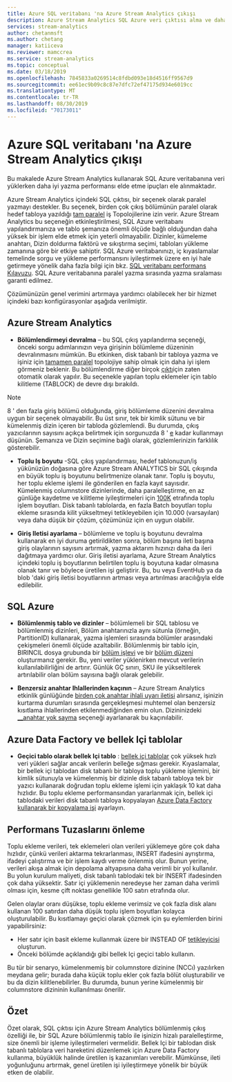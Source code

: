 ```yaml
---
title: Azure SQL veritabanı 'na Azure Stream Analytics çıkışı
description: Azure Stream Analytics SQL Azure veri çıktısı alma ve daha yüksek yazma işleme ücretleri elde etme hakkında bilgi edinin.
services: stream-analytics
author: chetanmsft
ms.author: chetang
manager: katiiceva
ms.reviewer: mamccrea
ms.service: stream-analytics
ms.topic: conceptual
ms.date: 03/18/2019
ms.openlocfilehash: 7845833a0269514c8fdbd093e18d4516ff9567d9
ms.sourcegitcommit: ee61ec9b09c8c87e7dfc72ef47175d934e6019cc
ms.translationtype: MT
ms.contentlocale: tr-TR
ms.lasthandoff: 08/30/2019
ms.locfileid: "70173011"
---
```

# <a name="azure-stream-analytics-output-to-azure-sql-database"></a>Azure SQL veritabanı 'na Azure Stream Analytics çıkışı

Bu makalede Azure Stream Analytics kullanarak SQL Azure veritabanına veri yüklerken daha iyi yazma performansı elde etme ipuçları ele alınmaktadır.

Azure Stream Analytics içindeki SQL çıktısı, bir seçenek olarak paralel yazmayı destekler. Bu seçenek, birden çok çıkış bölümünün paralel olarak hedef tabloya yazıldığı [tam paralel](stream-analytics-parallelization.md#embarrassingly-parallel-jobs) iş Topolojilerine izin verir. Azure Stream Analytics bu seçeneğin etkinleştirilmesi, SQL Azure veritabanı yapılandırmanıza ve tablo şemanıza önemli ölçüde bağlı olduğundan daha yüksek bir işlem elde etmek için yeterli olmayabilir. Dizinler, kümeleme anahtarı, Dizin doldurma faktörü ve sıkıştırma seçimi, tabloları yükleme zamanına göre bir etkiye sahiptir. SQL Azure veritabanınızı, iç kıyaslamalar temelinde sorgu ve yükleme performansını iyileştirmek üzere en iyi hale getirmeye yönelik daha fazla bilgi için bkz. [SQL veritabanı performans Kılavuzu](../sql-database/sql-database-performance-guidance.md). SQL Azure veritabanına paralel yazma sırasında yazma sıralaması garanti edilmez.

Çözümünüzün genel verimini artırmaya yardımcı olabilecek her bir hizmet içindeki bazı konfigürasyonlar aşağıda verilmiştir.

## <a name="azure-stream-analytics"></a>Azure Stream Analytics

- **Bölümlendirmeyi devralma** – bu SQL çıkış yapılandırma seçeneği, önceki sorgu adımlarınızın veya girişinin bölümleme düzeninin devralınmasını mümkün. Bu etkinken, disk tabanlı bir tabloya yazma ve işiniz için [tamamen paralel](stream-analytics-parallelization.md#embarrassingly-parallel-jobs) topolojiye sahip olmak için daha iyi işlem görmeniz beklenir. Bu bölümlendirme diğer birçok [çıktı](stream-analytics-parallelization.md#partitions-in-sources-and-sinks)için zaten otomatik olarak yapılır. Bu seçenekle yapılan toplu eklemeler için tablo kilitleme (TABLOCK) de devre dışı bırakıldı.

> [!NOTE] 
> 8 ' den fazla giriş bölümü olduğunda, giriş bölümleme düzenini devralma uygun bir seçenek olmayabilir. Bu üst sınır, tek bir kimlik sütunu ve bir kümelenmiş dizin içeren bir tabloda gözlemlendi. Bu durumda, çıkış yazıcılarının sayısını açıkça belirtmek için sorgunuzda 8 ' [e](https://docs.microsoft.com/stream-analytics-query/into-azure-stream-analytics#into-shard-count) kadar kullanmayı düşünün. Şemanıza ve Dizin seçimine bağlı olarak, gözlemlerinizin farklılık gösterebilir.

- **Toplu Iş boyutu** -SQL çıkış yapılandırması, hedef tablonuzun/iş yükünüzün doğasına göre Azure Stream ANALYTICS bir SQL çıkışında en büyük toplu iş boyutunu belirtmenize olanak tanır. Toplu iş boyutu, her toplu ekleme işlemi ile gönderilen en fazla kayıt sayısıdır. Kümelenmiş columnstore dizinlerinde, daha paralelleştirme, en az günlüğe kaydetme ve kilitleme iyileştirmeleri için [100K](https://docs.microsoft.com/sql/relational-databases/indexes/columnstore-indexes-data-loading-guidance) etrafında toplu işlem boyutları. Disk tabanlı tablolarda, en fazla Batch boyutları toplu ekleme sırasında kilit yükseltmeyi tetikleyebilen için 10.000 (varsayılan) veya daha düşük bir çözüm, çözümünüz için en uygun olabilir.

- **Giriş Iletisi ayarlama** – bölümleme ve toplu iş boyutunu devralma kullanarak en iyi duruma getirildikten sonra, bölüm başına ileti başına giriş olaylarının sayısını artırmak, yazma aktarım hızınızı daha da ileri dağıtmaya yardımcı olur. Giriş iletisi ayarlama, Azure Stream Analytics içindeki toplu iş boyutlarının belirtilen toplu iş boyutuna kadar olmasına olanak tanır ve böylece üretilen işi geliştirir. Bu, bu veya EventHub ya [](stream-analytics-define-inputs.md) da blob 'daki giriş iletisi boyutlarının artması veya artırılması aracılığıyla elde edilebilir.

## <a name="sql-azure"></a>SQL Azure

- **Bölümlenmiş tablo ve dizinler** – bölümlemeli [](https://docs.microsoft.com/sql/relational-databases/partitions/partitioned-tables-and-indexes?view=sql-server-2017) bir SQL tablosu ve bölümlenmiş dizinleri, Bölüm anahtarınızla aynı sütunla (örneğin, PartitionID) kullanarak, yazma işlemleri sırasında bölümler arasındaki çekişmeleri önemli ölçüde azaltabilir. Bölümlenmiş bir tablo için, BIRINCIL dosya grubunda bir [bölüm işlevi](https://docs.microsoft.com/sql/t-sql/statements/create-partition-function-transact-sql?view=sql-server-2017) ve bir [bölüm düzeni](https://docs.microsoft.com/sql/t-sql/statements/create-partition-scheme-transact-sql?view=sql-server-2017) oluşturmanız gerekir. Bu, yeni veriler yüklenirken mevcut verilerin kullanılabilirliğini de artırır. Günlük GÇ sınırı, SKU ile yükseltilerek artırılabilir olan bölüm sayısına bağlı olarak gelebilir.

- **Benzersiz anahtar Ihlallerinden kaçının** – Azure Stream Analytics etkinlik günlüğünde [birden çok anahtar ihlali uyarı iletisi](stream-analytics-troubleshoot-output.md#key-violation-warning-with-azure-sql-database-output) alırsanız, işinizin kurtarma durumları sırasında gerçekleşmesi muhtemel olan benzersiz kısıtlama ihlallerinden etkilenmediğinden emin olun. Dizininizdeki [\_\_anahtar yok sayma](stream-analytics-troubleshoot-output.md#key-violation-warning-with-azure-sql-database-output) seçeneği ayarlanarak bu kaçınılabilir.

## <a name="azure-data-factory-and-in-memory-tables"></a>Azure Data Factory ve bellek Içi tablolar

- **Geçici tablo olarak bellek Içi tablo** : [bellek içi tablolar](/sql/relational-databases/in-memory-oltp/in-memory-oltp-in-memory-optimization) çok yüksek hızlı veri yükleri sağlar ancak verilerin belleğe sığması gerekir. Kıyaslamalar, bir bellek içi tablodan disk tabanlı bir tabloya toplu yükleme işlemini, bir kimlik sütunuyla ve kümelenmiş bir dizinle disk tabanlı tabloya tek bir yazıcı kullanarak doğrudan toplu ekleme işlemi için yaklaşık 10 kat daha hızlıdır. Bu toplu ekleme performansından yararlanmak için, bellek içi tablodaki verileri disk tabanlı tabloya kopyalayan [Azure Data Factory kullanarak bir kopyalama işi](../data-factory/connector-azure-sql-database.md) ayarlayın.

## <a name="avoiding-performance-pitfalls"></a>Performans Tuzaslarını önleme
Toplu ekleme verileri, tek eklemeleri olan verileri yüklemeye göre çok daha hızlıdır, çünkü verileri aktarma tekrarlanması, INSERT ifadesini ayrıştırma, ifadeyi çalıştırma ve bir işlem kaydı verme önlenmiş olur. Bunun yerine, verileri akışa almak için depolama altyapısına daha verimli bir yol kullanılır. Bu yolun kurulum maliyeti, disk tabanlı tablodaki tek bir INSERT ifadesinden çok daha yüksektir. Satır içi yüklemenin neredeyse her zaman daha verimli olması için, kesme çift noktası genellikle 100 satırı etrafında olur. 

Gelen olaylar oranı düşükse, toplu ekleme verimsiz ve çok fazla disk alanı kullanan 100 satırdan daha düşük toplu işlem boyutları kolayca oluşturulabilir. Bu kısıtlamayı geçici olarak çözmek için şu eylemlerden birini yapabilirsiniz:
* Her satır için basit ekleme kullanmak üzere bir INSTEAD OF [tetikleyicisi](/sql/t-sql/statements/create-trigger-transact-sql) oluşturun.
* Önceki bölümde açıklandığı gibi bellek Içi geçici tablo kullanın.

Bu tür bir senaryo, kümelenmemiş bir columnstore dizinine (NCCı) yazılırken meydana gelir; burada daha küçük toplu ekler çok fazla bölüt oluşturabilir ve bu da dizin kilitlenebilirler. Bu durumda, bunun yerine kümelenmiş bir columnstore dizininin kullanılması önerilir.

## <a name="summary"></a>Özet

Özet olarak, SQL çıktısı için Azure Stream Analytics bölümlenmiş çıkış özelliği ile, bir SQL Azure bölümlenmiş tablo ile işinizin hizalı paralelleştirme, size önemli bir işleme iyileştirmeleri vermelidir. Bellek Içi bir tablodan disk tabanlı tablolara veri hareketini düzenlemek için Azure Data Factory kullanma, büyüklük halinde üretilen iş kazanımları verebilir. Mümkünse, ileti yoğunluğunu artırmak, genel üretilen işi iyileştirmeye yönelik bir büyük etken de olabilir.
